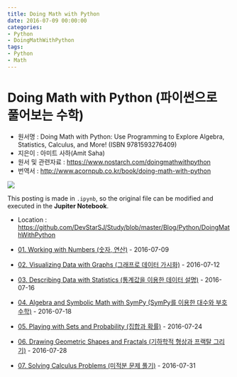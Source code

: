 ```yaml
---
title: Doing Math with Python
date: 2016-07-09 00:00:00
categories:
- Python
- DoingMathWithPython
tags:
- Python
- Math
---
```


# Doing Math with Python (파이썬으로 풀어보는 수학)

- 원서명 : Doing Math with Python: Use Programming to Explore Algebra, Statistics, Calculus, and More! (ISBN 9781593276409)
- 지은이 : 아미트 사하(Amit Saha)
- 원서 및 관련자료 : <https://www.nostarch.com/doingmathwithpython>
- 번역서 : <http://www.acornpub.co.kr/book/doing-math-with-python>

![](https://github.com/DevStarSJ/Study/blob/master/Blog/Python/DoingMathWithPython/image/cover.jpg?raw=true)

This posting is made in `.ipynb`, so the original file can be modified and executed in the **Jupiter Notebook**.

- Location : <https://github.com/DevStarSJ/Study/blob/master/Blog/Python/DoingMathWithPython>


- [01. Working with Numbers (숫자, 연산)](https://github.com/DevStarSJ/Study/blob/master/Blog/Python/DoingMathWithPython/DoingMathWithPython.Ch01.ipynb) - 2016-07-09
- [02. Visualizing Data with Graphs (그래프로 데이터 가시화)](https://github.com/DevStarSJ/Study/blob/master/Blog/Python/DoingMathWithPython/DoingMathWithPython.Ch02.ipynb) - 2016-07-12
- [03. Describing Data with Statistics (통계값을 이용한 데이터 설명)](https://github.com/DevStarSJ/Study/blob/master/Blog/Python/DoingMathWithPython/DoingMathWithPython.Ch03.ipynb) - 2016-07-16
- [04. Algebra and Symbolic Math with SymPy (SymPy를 이용한 대수와 부호 수학)](https://github.com/DevStarSJ/Study/blob/master/Blog/Python/DoingMathWithPython/DoingMathWithPython.Ch04.ipynb) - 2016-07-18
- [05. Playing with Sets and Probability (집합과 확률)](https://github.com/DevStarSJ/Study/blob/master/Blog/Python/DoingMathWithPython/DoingMathWithPython.Ch05.ipynb) - 2016-07-24
- [06. Drawing Geometric Shapes and Fractals (기하학적 형상과 프랙탈 그리기)](https://github.com/DevStarSJ/Study/blob/master/Blog/Python/DoingMathWithPython/DoingMathWithPython.Ch06.ipynb) - 2016-07-28
- [07. Solving Calculus Problems (미적분 문제 풀기)](https://github.com/DevStarSJ/Study/blob/master/Blog/Python/DoingMathWithPython/DoingMathWithPython.Ch07.ipynb) - 2016-07-31
